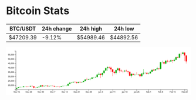# Bitcoin Stats

BTC/USDT|24h change|24h high|24h low|
|---|---|---|---|
|$47209.39|-9.12%|$54989.46|$44892.56|

<img src="./chart.svg">
